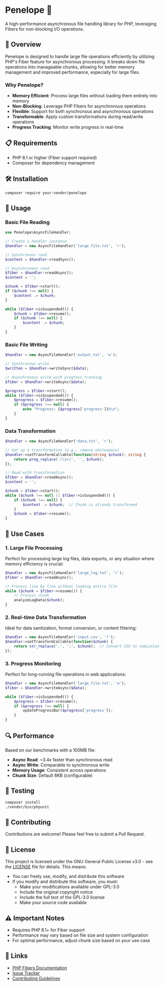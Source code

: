 # Penelope 🧵

A high-performance asynchronous file handling library for PHP, leveraging Fibers for non-blocking I/O operations.

## 🚀 Overview

Penelope is designed to handle large file operations efficiently by utilizing PHP's Fiber feature for asynchronous processing. It breaks down file operations into manageable chunks, allowing for better memory management and improved performance, especially for large files.

### Why Penelope?

- **Memory Efficient**: Process large files without loading them entirely into memory
- **Non-Blocking**: Leverage PHP Fibers for asynchronous operations
- **Flexible**: Support for both synchronous and asynchronous operations
- **Transformable**: Apply custom transformations during read/write operations
- **Progress Tracking**: Monitor write progress in real-time

## 📋 Requirements

- PHP 8.1 or higher (Fiber support required)
- Composer for dependency management

## 🛠 Installation

```bash
composer require your-vendor/penelope
```

## 📖 Usage

### Basic File Reading

```php
use Penelope\AsyncFileHandler;

// Create a handler instance
$handler = new AsyncFileHandler('large_file.txt', 'r');

// Synchronous read
$content = $handler->readSync();

// Asynchronous read
$fiber = $handler->readAsync();
$content = '';

$chunk = $fiber->start();
if ($chunk !== null) {
    $content .= $chunk;
}

while ($fiber->isSuspended()) {
    $chunk = $fiber->resume();
    if ($chunk !== null) {
        $content .= $chunk;
    }
}
```

### Basic File Writing

```php
$handler = new AsyncFileHandler('output.txt', 'w');

// Synchronous write
$written = $handler->writeSync($data);

// Asynchronous write with progress tracking
$fiber = $handler->writeAsync($data);

$progress = $fiber->start();
while ($fiber->isSuspended()) {
    $progress = $fiber->resume();
    if ($progress !== null) {
        echo "Progress: {$progress['progress']}%\n";
    }
}
```

### Data Transformation

```php
$handler = new AsyncFileHandler('data.txt', 'r');

// Set up a transformation (e.g., remove whitespace)
$handler->setTransformCallable(function(string $chunk): string {
    return preg_replace('/\s+/', '', $chunk);
});

// Read with transformation
$fiber = $handler->readAsync();
$content = '';

$chunk = $fiber->start();
while ($chunk !== null || $fiber->isSuspended()) {
    if ($chunk !== null) {
        $content .= $chunk;  // Chunk is already transformed
    }
    $chunk = $fiber->resume();
}
```

## 🎯 Use Cases

### 1. Large File Processing
Perfect for processing large log files, data exports, or any situation where memory efficiency is crucial:

```php
$handler = new AsyncFileHandler('large_log.txt', 'r');
$fiber = $handler->readAsync();

// Process line by line without loading entire file
while ($chunk = $fiber->resume()) {
    // Process chunk
    analyzeLogData($chunk);
}
```

### 2. Real-time Data Transformation
Ideal for data sanitization, format conversion, or content filtering:

```php
$handler = new AsyncFileHandler('input.csv', 'r');
$handler->setTransformCallable(function($chunk) {
    return str_replace(',', ';', $chunk);  // Convert CSV to semicolon-separated
});
```

### 3. Progress Monitoring
Perfect for long-running file operations in web applications:

```php
$handler = new AsyncFileHandler('large_file.txt', 'w');
$fiber = $handler->writeAsync($data);

while ($fiber->isSuspended()) {
    $progress = $fiber->resume();
    if ($progress !== null) {
        updateProgressBar($progress['progress']);
    }
}
```

## 🔍 Performance

Based on our benchmarks with a 100MB file:

- **Async Read**: ~3.4x faster than synchronous read
- **Async Write**: Comparable to synchronous write
- **Memory Usage**: Consistent across operations
- **Chunk Size**: Default 8KB (configurable)

## 🧪 Testing

```bash
composer install
./vendor/bin/phpunit
```

## 🤝 Contributing

Contributions are welcome! Please feel free to submit a Pull Request.

## 📝 License

This project is licensed under the GNU General Public License v3.0 - see the [LICENSE](LICENSE) file for details. This means:

- You can freely use, modify, and distribute this software
- If you modify and distribute this software, you must:
  * Make your modifications available under GPL-3.0
  * Include the original copyright notice
  * Include the full text of the GPL-3.0 license
  * Make your source code available

## ⚠️ Important Notes

- Requires PHP 8.1+ for Fiber support
- Performance may vary based on file size and system configuration
- For optimal performance, adjust chunk size based on your use case

## 🔗 Links

- [PHP Fibers Documentation](https://www.php.net/manual/en/language.fibers.php)
- [Issue Tracker](https://github.com/your-username/penelope/issues)
- [Contributing Guidelines](CONTRIBUTING.md)
